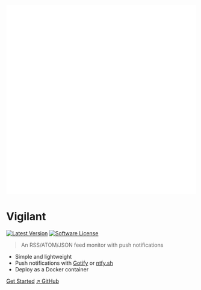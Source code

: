 ![logo](_media/logo/vigilant-icon.svg)

# Vigilant

[![Latest Version](https://img.shields.io/github/release/VerifiedJoseph/vigilant.svg?style=flat-square)](https://github.com/VerifiedJoseph/vigilant/releases/latest)
[![Software License](https://img.shields.io/badge/license-MIT-brightgreen.svg?style=flat-square)](LICENSE)

> An RSS/ATOM/JSON feed monitor with push notifications

- Simple and lightweight
- Push notifications with [Gotify](https://gotify.net) or [ntfy.sh](https://ntfy.sh)
- Deploy as a Docker container

[Get Started](README.md)
[↗️ GitHub](https://github.com/VerifiedJoseph/vigilant/)
